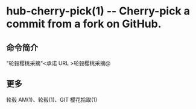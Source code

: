# hub-cherry-pick(1) -- Cherry-pick a commit from a fork on GitHub.

## 命令简介

"轮毂樱桃采摘"\<承诺 URL >轮毂樱桃采摘<USER>@<SHA>

## 更多

轮毂 AM(1)、轮毂(1)、GIT 樱花拾取(1)
